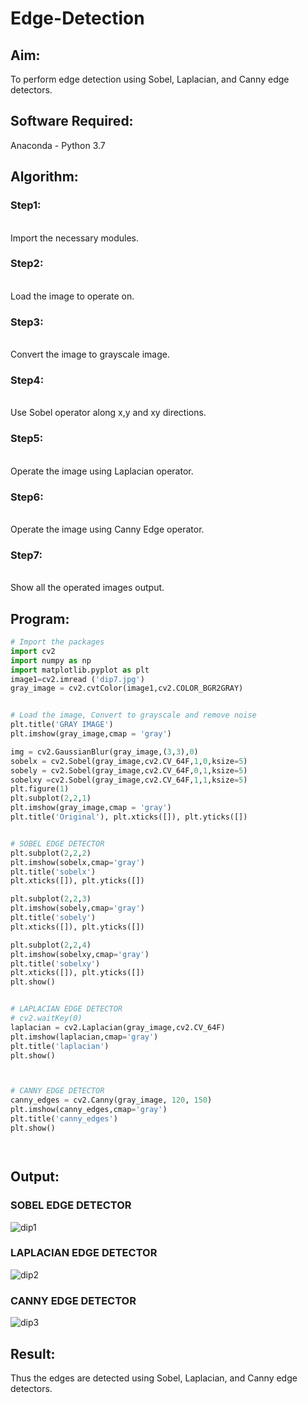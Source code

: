 # Edge-Detection
## Aim:
To perform edge detection using Sobel, Laplacian, and Canny edge detectors.

## Software Required:
Anaconda - Python 3.7

## Algorithm:
### Step1:
<br>
Import the necessary modules.

### Step2:
<br>
Load the image to operate on.

### Step3:
<br>
Convert the image to grayscale image.

### Step4:
<br>
Use Sobel operator along x,y and xy directions.

### Step5:
<br>
Operate the image using Laplacian operator.

### Step6:
<br>
Operate the image using Canny Edge operator.

### Step7:
<br>
Show all the operated images output.
 
## Program:

``` Python
# Import the packages
import cv2
import numpy as np
import matplotlib.pyplot as plt
image1=cv2.imread ('dip7.jpg') 
gray_image = cv2.cvtColor(image1,cv2.COLOR_BGR2GRAY)


# Load the image, Convert to grayscale and remove noise
plt.title('GRAY IMAGE')
plt.imshow(gray_image,cmap = 'gray')

img = cv2.GaussianBlur(gray_image,(3,3),0)
sobelx = cv2.Sobel(gray_image,cv2.CV_64F,1,0,ksize=5)
sobely = cv2.Sobel(gray_image,cv2.CV_64F,0,1,ksize=5)
sobelxy =cv2.Sobel(gray_image,cv2.CV_64F,1,1,ksize=5)
plt.figure(1)
plt.subplot(2,2,1)
plt.imshow(gray_image,cmap = 'gray')
plt.title('Original'), plt.xticks([]), plt.yticks([])


# SOBEL EDGE DETECTOR
plt.subplot(2,2,2)
plt.imshow(sobelx,cmap='gray')
plt.title('sobelx')
plt.xticks([]), plt.yticks([])

plt.subplot(2,2,3)
plt.imshow(sobely,cmap='gray')
plt.title('sobely')
plt.xticks([]), plt.yticks([])

plt.subplot(2,2,4)
plt.imshow(sobelxy,cmap='gray')
plt.title('sobelxy')
plt.xticks([]), plt.yticks([])
plt.show()


# LAPLACIAN EDGE DETECTOR
# cv2.waitKey(0)
laplacian = cv2.Laplacian(gray_image,cv2.CV_64F)
plt.imshow(laplacian,cmap='gray')
plt.title('laplacian')
plt.show()



# CANNY EDGE DETECTOR
canny_edges = cv2.Canny(gray_image, 120, 150)
plt.imshow(canny_edges,cmap='gray')
plt.title('canny_edges')
plt.show()




```
## Output:
### SOBEL EDGE DETECTOR

![dip1](https://user-images.githubusercontent.com/94505585/231692994-c47571d2-7cb8-44a6-a966-1b26bbce0de2.jpg)



### LAPLACIAN EDGE DETECTOR

![dip2](https://user-images.githubusercontent.com/94505585/231693032-250abb34-5c5f-47b1-9645-d39dff6529e0.jpg)


### CANNY EDGE DETECTOR

![dip3](https://user-images.githubusercontent.com/94505585/231693066-65d0773d-cce3-486c-896e-31727ba004b0.jpg)


## Result:
Thus the edges are detected using Sobel, Laplacian, and Canny edge detectors.
